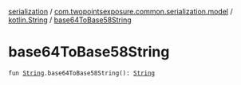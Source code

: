 [serialization](../../index.md) / [com.twopointsexposure.common.serialization.model](../index.md) / [kotlin.String](index.md) / [base64ToBase58String](./base64-to-base58-string.md)

# base64ToBase58String

`fun `[`String`](https://kotlinlang.org/api/latest/jvm/stdlib/kotlin/-string/index.html)`.base64ToBase58String(): `[`String`](https://kotlinlang.org/api/latest/jvm/stdlib/kotlin/-string/index.html)